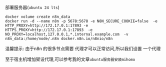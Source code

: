 

部署服务器(`ubuntu 24 lts`)

```
docker volume create n8n_data
docker run -d --name n8n -p 5678:5678 -e N8N_SECURE_COOKIE=false  -e HTTP_PROXY=http://172.17.0.1:17893 -e HTTPS_PROXY=http://172.17.0.1:17893  -e NO_PROXY=localhost,127.0.0.1,*.internal.example.com  -v n8n_data:/home/node/.n8n docker.n8n.io/n8nio/n8n
```



温馨提示: 由于n8n 的很多节点需要 代理才可以正常访问,所以我们设置 一个代理

至于宿主机增加架设代理,可以参考我的文章`ubuntu服务器安装mihomo`